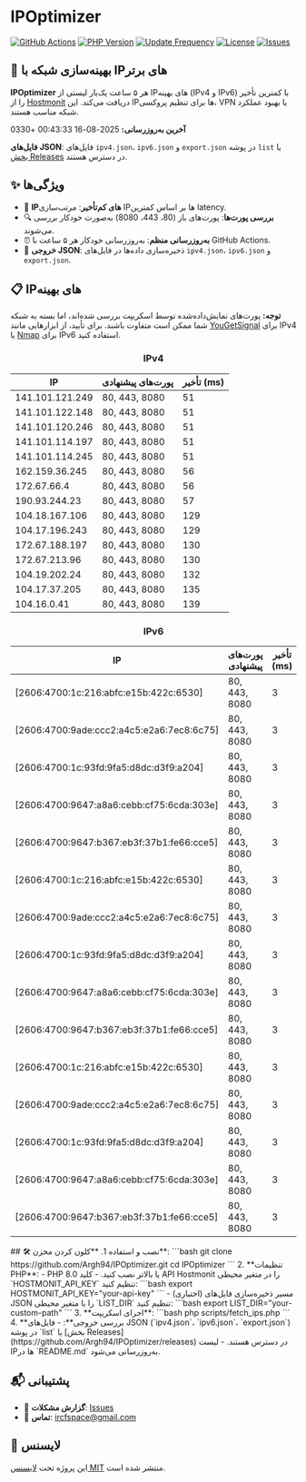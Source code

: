 # IPOptimizer

[![GitHub Actions](https://github.com/Argh94/IPOptimizer/workflows/IPOptimizer/badge.svg)](https://github.com/Argh94/IPOptimizer/actions)
[![PHP Version](https://img.shields.io/badge/PHP-8.0%2B-blue)](https://www.php.net)
[![Update Frequency](https://img.shields.io/badge/Updates-Every%205%20Hours-green)](https://github.com/Argh94/IPOptimizer)
[![License](https://img.shields.io/badge/License-MIT-yellow)](https://opensource.org/licenses/MIT)
[![Issues](https://img.shields.io/github/issues/Argh94/IPOptimizer)](https://github.com/Argh94/IPOptimizer/issues)

## 🚀 بهینه‌سازی شبکه با IPهای برتر

**IPOptimizer** هر ۵ ساعت یک‌بار لیستی از IPهای بهینه (IPv4 و IPv6) با کمترین تأخیر را از [Hostmonit](https://hostmonit.com/) دریافت می‌کند. این IPها برای تنظیم پروکسی، VPN یا بهبود عملکرد شبکه مناسب هستند.

**آخرین به‌روزرسانی:** 2025-08-16 00:43:33 +0330

**فایل‌های JSON**: فایل‌های `ipv4.json`، `ipv6.json` و `export.json` در پوشه `list` یا [بخش Releases](https://github.com/Argh94/IPOptimizer/releases) در دسترس هستند.

## ✨ ویژگی‌ها
- 📡 **IPهای کم‌تأخیر**: مرتب‌سازی IPها بر اساس کمترین latency.
- 🔍 **بررسی پورت‌ها**: پورت‌های باز (80، 443، 8080) به‌صورت خودکار بررسی می‌شوند.
- ⏰ **به‌روزرسانی منظم**: به‌روزرسانی خودکار هر ۵ ساعت با GitHub Actions.
- 📄 **خروجی JSON**: ذخیره‌سازی داده‌ها در فایل‌های `ipv4.json`، `ipv6.json` و `export.json`.

## 📋 IPهای بهینه

**توجه:** پورت‌های نمایش‌داده‌شده توسط اسکریپت بررسی شده‌اند، اما بسته به شبکه شما ممکن است متفاوت باشند. برای تأیید، از ابزارهایی مانند [YouGetSignal](https://www.yougetsignal.com/tools/open-ports/) برای IPv4 یا [Nmap](https://nmap.org/) برای IPv6 استفاده کنید.

<div align="center">

### IPv4
| IP | پورت‌های پیشنهادی | تأخیر (ms) |
|----|-------------------|------------|
| 141.101.121.249 | 80, 443, 8080 | 51 |
| 141.101.122.148 | 80, 443, 8080 | 51 |
| 141.101.120.246 | 80, 443, 8080 | 51 |
| 141.101.114.197 | 80, 443, 8080 | 51 |
| 141.101.114.245 | 80, 443, 8080 | 51 |
| 162.159.36.245 | 80, 443, 8080 | 56 |
| 172.67.66.4 | 80, 443, 8080 | 56 |
| 190.93.244.23 | 80, 443, 8080 | 57 |
| 104.18.167.106 | 80, 443, 8080 | 129 |
| 104.17.196.243 | 80, 443, 8080 | 129 |
| 172.67.188.197 | 80, 443, 8080 | 130 |
| 172.67.213.96 | 80, 443, 8080 | 130 |
| 104.19.202.24 | 80, 443, 8080 | 132 |
| 104.17.37.205 | 80, 443, 8080 | 135 |
| 104.16.0.41 | 80, 443, 8080 | 139 |

### IPv6
| IP | پورت‌های پیشنهادی | تأخیر (ms) |
|----|-------------------|------------|
| [2606:4700:1c:216:abfc:e15b:422c:6530] | 80, 443, 8080 | 3 |
| [2606:4700:9ade:ccc2:a4c5:e2a6:7ec8:6c75] | 80, 443, 8080 | 3 |
| [2606:4700:1c:93fd:9fa5:d8dc:d3f9:a204] | 80, 443, 8080 | 3 |
| [2606:4700:9647:a8a6:cebb:cf75:6cda:303e] | 80, 443, 8080 | 3 |
| [2606:4700:9647:b367:eb3f:37b1:fe66:cce5] | 80, 443, 8080 | 3 |
| [2606:4700:1c:216:abfc:e15b:422c:6530] | 80, 443, 8080 | 3 |
| [2606:4700:9ade:ccc2:a4c5:e2a6:7ec8:6c75] | 80, 443, 8080 | 3 |
| [2606:4700:1c:93fd:9fa5:d8dc:d3f9:a204] | 80, 443, 8080 | 3 |
| [2606:4700:9647:a8a6:cebb:cf75:6cda:303e] | 80, 443, 8080 | 3 |
| [2606:4700:9647:b367:eb3f:37b1:fe66:cce5] | 80, 443, 8080 | 3 |
| [2606:4700:1c:216:abfc:e15b:422c:6530] | 80, 443, 8080 | 3 |
| [2606:4700:9ade:ccc2:a4c5:e2a6:7ec8:6c75] | 80, 443, 8080 | 3 |
| [2606:4700:1c:93fd:9fa5:d8dc:d3f9:a204] | 80, 443, 8080 | 3 |
| [2606:4700:9647:a8a6:cebb:cf75:6cda:303e] | 80, 443, 8080 | 3 |
| [2606:4700:9647:b367:eb3f:37b1:fe66:cce5] | 80, 443, 8080 | 3 |

</div>
## 🛠️ نصب و استفاده
1. **کلون کردن مخزن**:
   ```bash
   git clone https://github.com/Argh94/IPOptimizer.git
   cd IPOptimizer
   ```
2. **تنظیمات PHP**:
   - PHP 8.0 یا بالاتر نصب کنید.
   - کلید API Hostmonit را در متغیر محیطی `HOSTMONIT_API_KEY` تنظیم کنید:
     ```bash
     export HOSTMONIT_API_KEY="your-api-key"
     ```
   - (اختیاری) مسیر ذخیره‌سازی فایل‌های JSON را با متغیر محیطی `LIST_DIR` تنظیم کنید:
     ```bash
     export LIST_DIR="your-custom-path"
     ```
3. **اجرای اسکریپت**:
   ```bash
   php scripts/fetch_ips.php
   ```
4. **بررسی خروجی**:
   - فایل‌های JSON (`ipv4.json`، `ipv6.json`، `export.json`) در پوشه `list` یا [بخش Releases](https://github.com/Argh94/IPOptimizer/releases) در دسترس هستند.
   - لیست IPها در `README.md` به‌روزرسانی می‌شود.

## 📬 پشتیبانی
- 🐛 **گزارش مشکلات**: [Issues](https://github.com/Argh94/IPOptimizer/issues)
- 📧 **تماس**: [ircfspace@gmail.com](mailto:ircfspace@gmail.com)

## 📄 لایسنس
این پروژه تحت [لایسنس MIT](https://opensource.org/licenses/MIT) منتشر شده است.
